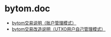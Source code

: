 # bytom.doc

* [bytom交易说明（账户管理模式）](doc/transaction.md)
* [bytom交易改造说明（UTXO用户自己管理模式）](doc/transaction_utxo.md)
